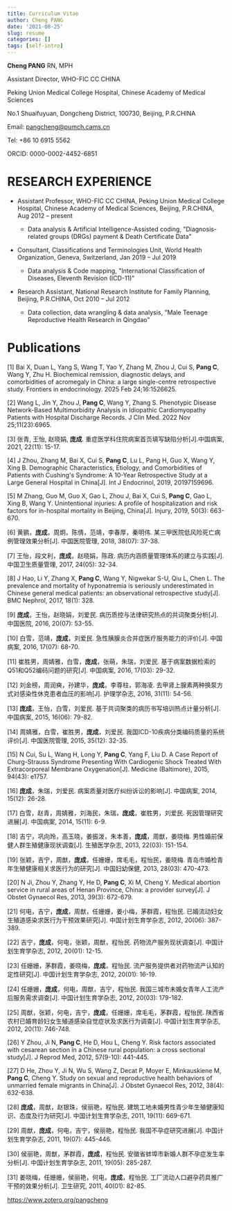 ```yaml
---
title: Curriculum Vitae
author: Cheng PANG
date: '2021-08-25'
slug: resume
categories: []
tags: [self-intro]
---
```

**Cheng PANG** RN, MPH

Assistant Director, WHO-FIC CC CHINA

Peking Union Medical College Hospital, Chinese Academy of Medical Sciences

No.1 Shuaifuyuan, Dongcheng District, 100730, Beijing, P.R.CHINA

Email: pangcheng@pumch.cams.cn

Tel: +86 10 6915 5562

ORCID: 0000-0002-4452-6851

# RESEARCH EXPERIENCE

- Assistant Professor, WHO-FIC CC CHINA, Peking Union Medical College Hospital, Chinese Academy of Medical Sciences, Beijing, P.R.CHINA, 	Aug 2012 – present

  - Data analysis & Artificial Intelligence-Assisted coding, "Diagnosis-related groups (DRGs) payment & Death Certificate Data" 
  
- Consultant, Classifications and Terminologies Unit, World Health Organization, Geneva, Switzerland, 	Jan 2019 – Jul 2019
  
  - Data analysis & Code mapping, "International Classification of Diseases, Eleventh Revision (ICD-11)"

- Research Assistant, National Research Institute for Family Planning, Beijing, P.R.CHINA, Oct 2010 – Jul 2012

  - Data collection, data wrangling & data analysis, "Male Teenage Reproductive Health Research in Qingdao"

# Publications
 [1] Bai X, Duan L, Yang S, Wang T, Yao Y, Zhang M, Zhou J, Cui S, **Pang C**, Wang Y, Zhu H. Biochemical remission, diagnostic delays, and comorbidities of acromegaly in China: a large single-centre retrospective study. Frontiers in endocrinology. 2025 Feb 24;16:1526625.

 [2] Wang L, Jin Y, Zhou J, **Pang C**, Wang Y, Zhang S. Phenotypic Disease Network-Based Multimorbidity Analysis in Idiopathic Cardiomyopathy Patients with Hospital Discharge Records. J Clin Med. 2022 Nov 25;11(23):6965.
 
 [3] 张青, 王怡, 赵晓娟, **庞成**. 重症医学科住院病案首页填写缺陷分析[J].中国病案, 2021, 22(11): 15-17.

 [4]	J Zhou, Zhang M, Bai X, Cui S, **Pang C**, Lu L, Pang H, Guo X, Wang Y, Xing B. Demographic Characteristics, Etiology, and Comorbidities of Patients with Cushing's Syndrome: A 10-Year Retrospective Study at a Large General Hospital in  China[J]. Int J Endocrinol, 2019, 20197159696.
 
 [5]	M Zhang, Guo M, Guo X, Gao L, Zhou J, Bai X, Cui S, **Pang C**, Gao L, Xing B, Wang Y. Unintentional injuries: A profile of hospitalization and risk factors for in-hospital mortality in Beijing, China[J]. Injury, 2019, 50(3): 663-670.
 
 [6]	黄鹂，**庞成**，周炯，陈倩，范靖，李春厚，秦明伟. 某三甲医院低风险死亡病例管理效果分析[J]. 中国医院管理, 2018, 38(07): 37-38.
 
 [7]	王怡，段文利，**庞成**，赵晓娟，陈政. 病历内涵质量管理体系的建立与实践[J]. 中国卫生质量管理, 2017, 24(05): 32-34.
 
 [8]	J Hao, Li Y, Zhang X, **Pang C**, Wang Y, Nigwekar S-U, Qiu L, Chen L. The prevalence and mortality of hyponatremia is seriously underestimated in Chinese general medical patients: an observational retrospective study[J]. BMC Nephrol, 2017, 18(1): 328.
 
 [9]	**庞成**，王怡，赵晓娟，刘爱民. 病历质控与法律研究热点的共词聚类分析[J]. 中国医院, 2016, 20(07): 53-55.
 
 [10]	白雪，范靖，**庞成**，刘爱民. 急性胰腺炎合并症医疗服务能力的评价[J]. 中国病案, 2016, 17(07): 68-70.
 
 [11]	崔胜男，周婧雅，白雪，**庞成**，张萌，朱瑞，刘爱民. 基于病案数据检索的Q51和Q52编码问题的研究[J]. 中国病案, 2016, 17(03): 29-32.
 
 [12]	刘金榜，周润奭，孙建华，**庞成**，李尊柱，郭海凌. 去甲肾上腺素两种换泵方式对感染性休克患者血压的影响[J]. 护理学杂志, 2016, 31(11): 54-56.

 [13]	**庞成**，王怡，白雪，刘爱民. 基于共词聚类的病历书写培训热点计量分析[J]. 中国病案, 2015, 16(06): 79-82.

 [14]	周婧雅，白雪，崔胜男，**庞成**，刘爱民. 我国ICD-10疾病分类编码质量的系统评价[J]. 中国医院管理, 2015, 35(12): 32-35.

[15]	N Cui, Su L, Wang H, Long Y, **Pang C**, Yang F, Liu D. A Case Report of Churg-Strauss Syndrome Presenting With Cardiogenic Shock Treated With Extracorporeal Membrane Oxygenation[J]. Medicine (Baltimore), 2015, 94(43): e1757.

[16]	**庞成**，朱瑞，刘爱民. 病案质量对医疗纠纷诉讼的影响[J]. 中国病案, 2014, 15(12): 26-28.

[17]	白雪，赵青，周婧雅，刘海民，朱瑞，**庞成**，崔胜男，刘爱民. 死因管理研究进展[J]. 中国病案, 2014, 15(11): 6-9.

[18]	吉宁，巩向玲，高玉晓，姜振泼，朱本善，**庞成**，周猷，姜晓梅. 男性婚前保健人群生殖健康现状调查[J]. 生殖医学杂志, 2013, 22(03): 151-154.

[19]	张颖，吉宁，周猷，**庞成**，任姗姗，席毛毛，程怡民，姜晓梅. 青岛市婚检青年生殖健康相关求医行为的研究[J]. 中国妇幼保健, 2013, 28(03): 470-473.

[20]	N Ji, Zhou Y, Zhang Y, He D, **Pang C**, Xi M, Cheng Y. Medical abortion service in rural areas of Henan Province, China: a provider survey[J]. J Obstet Gynaecol Res, 2013, 39(3): 672-679.

[21]	何电，吉宁，**庞成**，周猷，任姗姗，姜小梅，茅群霞，程怡民. 已婚流动妇女生殖道感染求医行为干预效果研究[J]. 中国计划生育学杂志, 2012, 20(06): 387-389.

[22]	吉宁，**庞成**，何电，张颖，周猷，程怡民. 药物流产服务现状调查[J]. 中国计划生育学杂志, 2012, 20(01): 12-15.

[23]	任姗姗，茅群霞，姜晓梅，**庞成**，程怡民. 流产服务提供者对药物流产认知的定性研究[J]. 中国计划生育学杂志, 2012, 20(01): 16-19.

[24]	任姗姗，**庞成**，何电，周猷，吉宁，程怡民. 我国三城市未婚女青年人工流产后服务需求调查[J]. 中国计划生育学杂志, 2012, 20(03): 179-182.

[25]	周猷，张颖，何电，吉宁，**庞成**，任姗姗，席毛毛，茅群霞，程怡民. 陕西省农村已婚育龄妇女生殖道感染自觉症状及求医行为调查[J]. 中国计划生育学杂志, 2012, 20(11): 746-748.

[26]	Y Zhou, Ji N, **Pang C**, He D, Hou L, Cheng Y. Risk factors associated with cesarean section in a Chinese rural population: a cross sectional study[J]. J Reprod Med, 2012, 57(9-10): 441-445.

[27]	D He, Zhou Y, Ji N, Wu S, Wang Z, Decat P, Moyer E, Minkauskiene M, **Pang C**, Cheng Y. Study on sexual and reproductive health behaviors of unmarried female migrants in China[J]. J Obstet Gynaecol Res, 2012, 38(4): 632-638.

[28]	**庞成**，周猷，赵银珠，侯丽艳，程怡民. 建筑工地未婚男性青少年生殖健康知识、态度及行为研究[J]. 中国计划生育学杂志, 2011, 19(11): 669-671.

[29]	周猷，**庞成**，何电，吉宁，侯丽艳，程怡民. 我国不孕症研究进展[J]. 中国计划生育学杂志, 2011, 19(07): 445-446.

[30]	侯丽艳，周猷，茅群霞，**庞成**，程怡民. 安徽省蚌埠市新婚人群不孕症发生率分析[J]. 中国计划生育学杂志, 2011, 19(05): 285-287.

[31]	姜晓梅，任姗姗，侯丽艳，何电，**庞成**，程怡民. 工厂流动人口避孕药具推广干预的效果分析[J]. 卫生研究, 2011, 40(01): 82-85.

<https://www.zotero.org/pangcheng>
